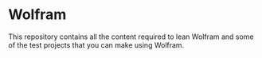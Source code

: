 # Wolfram
This repository contains all the content required to lean Wolfram and some of the test projects that you can make using Wolfram.
